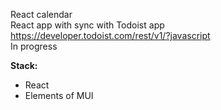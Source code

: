React calendar
<br>React app with sync with Todoist app https://developer.todoist.com/rest/v1/?javascript
<br>In progress
<p><strong>Stack:</strong>
<ul>
<li>React</li>
<li>Elements of MUI</li>
</ul>